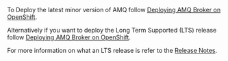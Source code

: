 To Deploy the latest minor version of AMQ follow [Deploying AMQ Broker on OpenShift](https://access.redhat.com/documentation/en-us/red_hat_amq/2021.q3/html/deploying_amq_broker_on_openshift/index).

Alternatively if you want to deploy the Long Term Supported (LTS) release follow [Deploying AMQ Broker on OpenShift](https://access.redhat.com/documentation/en-us/red_hat_amq/2020.q4/html/deploying_amq_broker_on_openshift/index).

For more information on what an LTS release is refer to the [Release Notes](https://access.redhat.com/documentation/en-us/red_hat_amq/2020.q4/html/release_notes_for_red_hat_amq_broker_7.8/lts_releases).